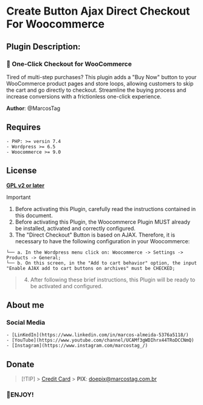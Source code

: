 # Create Button Ajax Direct Checkout For Woocommerce

## Plugin Description:

### :dart: One-Click Checkout for WooCommerce

Tired of multi-step purchases? This plugin adds a "Buy Now" button to your WooCommerce product pages and store loops, allowing customers to skip the cart and go directly to checkout. Streamline the buying process and increase conversions with a frictionless one-click experience.

**Author**: @MarcosTag

## Requires

    - PHP: >= versin 7.4
    - Wordpress >= 6.5
    - Woocommerce >= 9.0

## License

[**GPL v2 or later**](https://www.gnu.org/licenses/gpl-2.0.html)

> [!IMPORTANT]
>
> 1. Before activating this Plugin, carefully read the instructions contained in this document.
> 2. Before activating this Plugin, the Woocommerce Plugin MUST already be installed, activated and correctly configured.
> 3. The "Direct Checkout" Button is based on AJAX. Therefore, it is necessary to have the following configuration in your Woocommerce:

    └── a. In the Wordpress menu click on: Woocommerce -> Settings -> Products -> General;
    └── b. On this screen, in the "Add to cart behavior" option, the input "Enable AJAX add to cart buttons on archives" must be CHECKED;

> 4. After following these brief instructions, this Plugin will be ready to be activated and configured.

## About me

### Social Media

    - [LinKedIn](https://www.linkedin.com/in/marcos-almeida-5376a5118/)
    - [YouTube](https://www.youtube.com/channel/UCAMf3gWDIhrx44TRoDCCNmQ)
    - [Instagram](https://www.instagram.com/marcostag_/)

## Donate

> [!TIP] > [Credit Card](https://www.paypal.com/donate/?business=5FC7PT8RV3KHS&no_recurring=0&item_name=Materializar+sua+gratid%C3%A3o+em+forma+de+doa%C3%A7%C3%A3o+de+qualquer+valor+%C3%A9+reconhecer+todo+esfor%C3%A7o+dedicado+nas+pequenas+causas) > **PIX**: doepix@marcostag.com.br

### :rocket:ENJOY!
